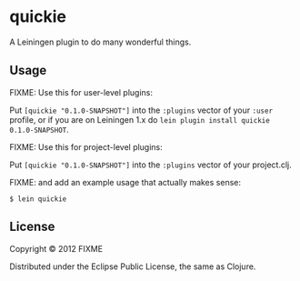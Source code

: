 # quickie

A Leiningen plugin to do many wonderful things.

## Usage

FIXME: Use this for user-level plugins:

Put `[quickie "0.1.0-SNAPSHOT"]` into the `:plugins` vector of your
`:user` profile, or if you are on Leiningen 1.x do `lein plugin install
quickie 0.1.0-SNAPSHOT`.

FIXME: Use this for project-level plugins:

Put `[quickie "0.1.0-SNAPSHOT"]` into the `:plugins` vector of your project.clj.

FIXME: and add an example usage that actually makes sense:

    $ lein quickie

## License

Copyright © 2012 FIXME

Distributed under the Eclipse Public License, the same as Clojure.
